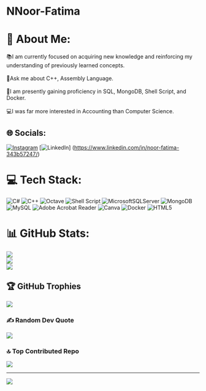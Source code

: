 # NNoor-Fatima
# 💫 About Me:
📚I am currently focused on acquiring new knowledge and reinforcing my understanding of previously learned concepts.<br><br>👻Ask me about C++, Assembly Language.<br><br>📌I am presently gaining proficiency in SQL, MongoDB, Shell Script, and Docker.<br><br>💻I was far more interested in Accounting than Computer Science.


## 🌐 Socials:
[![Instagram](https://img.shields.io/badge/Instagram-%23E4405F.svg?logo=Instagram&logoColor=white)](https://instagram.com/noorfatimaa_19) [![LinkedIn](https://img.shields.io/badge/LinkedIn-%230077B5.svg?logo=linkedin&logoColor=white)] (https://www.linkedin.com/in/noor-fatima-343b57247/) 

# 💻 Tech Stack:
![C#](https://img.shields.io/badge/c%23-%23239120.svg?style=plastic&logo=csharp&logoColor=white) ![C++](https://img.shields.io/badge/c++-%2300599C.svg?style=plastic&logo=c%2B%2B&logoColor=white) ![Octave](https://img.shields.io/badge/OCTAVE-darkblue?style=plastic&logo=octave&logoColor=fcd683) ![Shell Script](https://img.shields.io/badge/shell_script-%23121011.svg?style=plastic&logo=gnu-bash&logoColor=white) ![MicrosoftSQLServer](https://img.shields.io/badge/Microsoft%20SQL%20Server-CC2927?style=plastic&logo=microsoft%20sql%20server&logoColor=white) ![MongoDB](https://img.shields.io/badge/MongoDB-%234ea94b.svg?style=plastic&logo=mongodb&logoColor=white) ![MySQL](https://img.shields.io/badge/mysql-%2300000f.svg?style=plastic&logo=mysql&logoColor=white) ![Adobe Acrobat Reader](https://img.shields.io/badge/Adobe%20Acrobat%20Reader-EC1C24.svg?style=plastic&logo=Adobe%20Acrobat%20Reader&logoColor=white) ![Canva](https://img.shields.io/badge/Canva-%2300C4CC.svg?style=plastic&logo=Canva&logoColor=white) ![Docker](https://img.shields.io/badge/docker-%230db7ed.svg?style=plastic&logo=docker&logoColor=white) ![HTML5](https://img.shields.io/badge/html5-%23E34F26.svg?style=plastic&logo=html5&logoColor=white)
# 📊 GitHub Stats:
![](https://github-readme-stats.vercel.app/api?username=NNoorFatima&theme=radical&hide_border=false&include_all_commits=true&count_private=true)<br/>
![](https://github-readme-streak-stats.herokuapp.com/?user=NNoorFatima&theme=radical&hide_border=false)<br/>
![](https://github-readme-stats.vercel.app/api/top-langs/?username=NNoorFatima&theme=radical&hide_border=false&include_all_commits=true&count_private=true&layout=compact)

## 🏆 GitHub Trophies
![](https://github-profile-trophy.vercel.app/?username=NNoorFatima&theme=radical&no-frame=false&no-bg=true&margin-w=4)

### ✍️ Random Dev Quote
![](https://quotes-github-readme.vercel.app/api?type=horizontal&theme=dark)

### 🔝 Top Contributed Repo
![](https://github-contributor-stats.vercel.app/api?username=NNoorFatima&limit=5&theme=radical&combine_all_yearly_contributions=true)

---
[![](https://visitcount.itsvg.in/api?id=NNoorFatima&icon=2&color=5)](https://visitcount.itsvg.in)

<!-- Proudly created with GPRM ( https://gprm.itsvg.in ) -->
